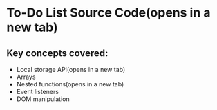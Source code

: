 # To-Do List Source Code(opens in a new tab)

## Key concepts covered:

- Local storage API(opens in a new tab)
- Arrays
- Nested functions(opens in a new tab)
- Event listeners
- DOM manipulation
